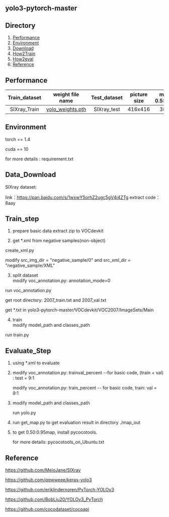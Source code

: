## yolo3-pytorch-master

## Directory

1. [Performance](#Performance)
2. [Environment](#Environment)
3. [Download](#Data_Download)
4. [How2Train](#Train_step)
5. [How2eval](#Evaluate_Step)
6. [Reference](#Reference)

## Performance

| Train_dataset |                       weight file name                       | Test_dataset | picture size | mAP 0.5:0.95 | mAP 0.5 |
| :-----------: | :----------------------------------------------------------: | :----------: | :----------: | :----------: | :-----: |
| SIXray_Train  | [yolo_weights.pth](https://github.com/bubbliiiing/yolo3-pytorch/releases/download/v1.0/yolo_weights.pth) | SIXray_test  |   416x416    |     38.0     |  67.2   |

## Environment

torch == 1.4

cuda == 10  

for more details : requirement.txt

## Data_Download

SIXray dataset: 

link：https://pan.baidu.com/s/1wxwY5orhZ2ugc5gV4i4ZTg 
extract code：8aay 

## Train_step

1. prepare basic data
   extract zip to VOCdevkit

2. get *.xml from negative samples(non-object)

  create_xml.py

   modify src_img_dir = "negative_sample/0" and src_xml_dir = "negative_sample/XML"

3. split dataset   
   modify voc_annotation.py: annotation_mode=0

  run voc_annotation.py 

  get root directory: 2007_train.txt and 2007_val.txt

  get *.txt in yolo3-pytorch-master/VOCdevkit/VOC2007/ImageSets/Main

4. train  
   modify model_path and classes_path   

  run train.py

## Evaluate_Step

1. using *.xml to evaluate 

2. modify voc_annotation.py: trainval_percent --for basic code,  (train + val) : test = 9:1 

   modify voc_annotation.py: train_percent -- for basic code, train: val = 9:1 

3. modify model_path and classes_path

   run yolo.py

4. run get_map.py to get evaluation result in directory ./map_out

5. to get 0.50:0.95map, install pycocotools. 

   for more details: pycocotools_on_Ubuntu.txt

## Reference

https://github.com/MeioJane/SIXray

https://github.com/qqwweee/keras-yolo3  

https://github.com/eriklindernoren/PyTorch-YOLOv3   

https://github.com/BobLiu20/YOLOv3_PyTorch

https://github.com/cocodataset/cocoapi

